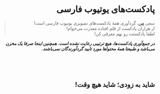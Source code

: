 <div dir="rtl">

# پادکست‌های یوتیوب فارسی
> سعی [من](https://twitter.com/alijahsan)، گردآوری همۀ پادکست‌های تصویری یوتیوب فارسی است! <br>
از هزاران پادکست از قلم افتاده معذرت می‌خوام!<br>
لطفا پادکستت رو بهم معرفی کن!

***در جمع‌آوری پادکست‌ها، هیچ ترتیبی رعایت نشده است. همچنین اینجا صرفا یک مخزن می‌باشد و طبیعتا همۀ محتواها مورد تایید گردآورندگان نمی‌باشند.***

<br>
<br>
<br>

## شاید به زودی؛ شاید هیچ وقت!

</div>